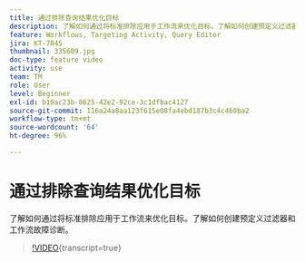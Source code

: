 ```yaml
---
title: 通过排除查询结果优化目标
description: 了解如何通过将标准排除应用于工作流来优化目标。了解如何创建预定义过滤器和工作流故障诊断。
feature: Workflows, Targeting Activity, Query Editor
jira: KT-7845
thumbnail: 335609.jpg
doc-type: feature video
activity: use
team: TM
role: User
level: Beginner
exl-id: b10ac23b-8625-42e2-92ce-3c1dfbac4127
source-git-commit: 116a24a8aa123f615e08fa4ebd187b3c4c460ba2
workflow-type: tm+mt
source-wordcount: '64'
ht-degree: 96%

---
```


# 通过排除查询结果优化目标

了解如何通过将标准排除应用于工作流来优化目标。了解如何创建预定义过滤器和工作流故障诊断。

>[!VIDEO](https://video.tv.adobe.com/v/335609?quality=12&learn=on){transcript=true}
